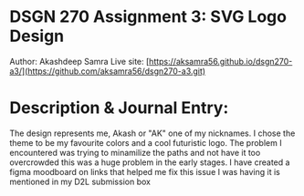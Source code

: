 # DSGN 270 Assignment 3: SVG Logo Design
Author: Akashdeep Samra
Live site: [https://aksamra56.github.io/dsgn270-a3/](https://github.com/aksamra56/dsgn270-a3.git)
# Description & Journal Entry:
The design represents me, Akash or "AK" one of my nicknames. I chose the theme to be my favourite colors and a cool futuristic logo.
The problem I encountered was trying to minamilize the paths and not have it too overcrowded this was a huge problem in the early stages.
I have created a figma moodboard on links that helped me fix this issue I was having it is mentioned in my D2L submission box 
